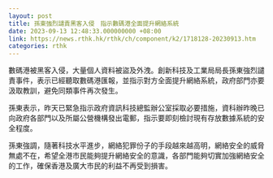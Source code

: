 ```yaml
---
layout: post
title: 孫東強烈譴責黑客入侵　指示數碼港全面提升網絡系統　
date: 2023-09-13 12:48:33.000000000 +08:00
link: https://news.rthk.hk/rthk/ch/component/k2/1718128-20230913.htm
categories: rthk
---
```


數碼港被黑客入侵，大量個人資料被盜及外洩。創新科技及工業局局長孫東強烈譴責事件，表示已經聽取數碼港匯報，並指示對方全面提升網絡系統，政府部門亦要汲取教訓，避免同類事件再次發生。

孫東表示，昨天已緊急指示政府資訊科技總監辦公室採取必要措施，資科辦昨晚已向政府各部門以及所屬公營機構發出電郵，指示要即刻檢討現有存放數據系統的安全程度。

孫東強調，隨著科技水平進步，網絡犯罪份子的手段越來越高明，網絡安全的威脅無處不在，希望全港市民能夠提升網絡安全的意識，各部門能夠切實加強網絡安全的工作，確保香港及廣大市民的利益不再受到損害。
